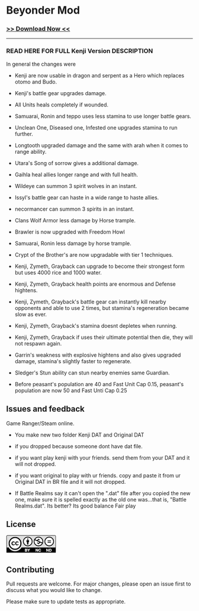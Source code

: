 #  Beyonder Mod

### [>> Download Now << ](https://github.com/KravitzMC/BattleRealmsModPacks/raw/main/Mods/Beyonder/Battle%20Realms.dat)

---


### READ HERE FOR FULL Kenji Version DESCRIPTION

In general the changes were

- Kenji are now usable in dragon and serpent as a Hero which replaces otomo and Budo.

- Kenji's battle gear upgrades damage.

- All Units heals completely if wounded.

- Samuarai, Ronin and teppo uses less stamina to use longer battle gears.

- Unclean One, Diseased one, Infested one upgrades stamina to run further.

- Longtooth upgraded damage and the same with arah when it comes to range ability.

- Utara's Song of sorrow gives a additional damage.

- Gaihla heal allies longer range and with full health.

- Wildeye can summon 3 spirit wolves in an instant.

- Issyl's battle gear can haste in a wide range to haste allies.

- necormancer can summon 3 spirits in an instant.

- Clans Wolf Armor less damage by Horse trample.

- Brawler is now upgraded with Freedom Howl

- Samuarai, Ronin less damage by horse trample.

- Crypt of the Brother's are now upgradable with tier 1 techniques.

- Kenji, Zymeth, Grayback can upgrade to become their strongest form but uses 4000 rice and 1000 water.

- Kenji, Zymeth, Grayback health points are enormous and Defense hightens.

- Kenji, Zymeth, Grayback's battle gear can instantly kill nearby opponents and able to use 2 times, but stamina's regeneration became slow as ever.

- Kenji, Zymeth, Grayback's stamina doesnt depletes when running.

- Kenji, Zymeth, Grayback if uses their ultimate potential then die, they will not respawn again.

- Garrin's weakness with explosive hightens and also gives upgraded damage, stamina's slightly faster to regenerate.

- Sledger's Stun ability can stun nearby enemies same Guardian.

- Before peasant's population are 40 and Fast Unit Cap 0.15, peasant's population are now 50 and Fast Unti Cap 0.25

##   Issues and feedback  

Game Ranger/Steam online.
- You make new two folder Kenji DAT and Original DAT

- if you dropped because someone dont have dat file.

- if you want play kenji with your friends. send them from your DAT and it will not dropped.

- if you want original to play with ur friends. copy and paste it from ur Original DAT in BR file and it will not dropped.

- If Battle Realms say it can't open the ".dat" file after you copied the new one, make sure it is spelled exactly as the old one was...that is, "Battle Realms.dat".
Its better?
Its good balance
Fair play

## License 
[![License: CC BY-NC-ND 4.0](https://raw.githubusercontent.com/KravitzMC/BattleRealmsMapPacks/main/byncnd.png)](https://creativecommons.org/licenses/by-nc-nd/4.0/)

## Contributing
Pull requests are welcome. For major changes, please open an issue first to discuss what you would like to change.

Please make sure to update tests as appropriate.
